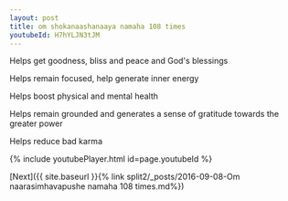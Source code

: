 ```yaml
---
layout: post
title: om shokanaashanaaya namaha 108 times
youtubeId: H7hYLJN3tJM
---
```

 
 
Helps get goodness, bliss and peace and God's blessings
 
Helps remain focused, help generate inner energy 
 
Helps boost physical and mental health 
 
Helps remain grounded and generates a sense of gratitude towards the greater power 
 
Helps reduce bad karma
 
 
 
 


{% include youtubePlayer.html id=page.youtubeId %}
 
[Next]({{ site.baseurl }}{% link  split2/_posts/2016-09-08-Om naarasimhavapushe namaha 108 times.md%})
 
